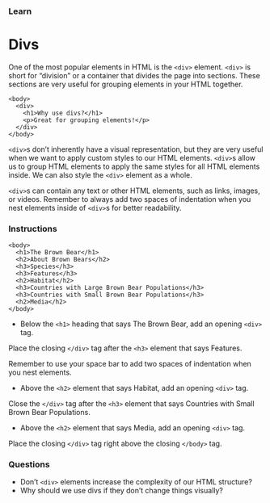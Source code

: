 ### Learn
# Divs
One of the most popular elements in HTML is the `<div>` element. `<div>` is short for “division” or a container that divides the page into sections. These sections are very useful for grouping elements in your HTML together.
```
<body>
  <div>
    <h1>Why use divs?</h1>
    <p>Great for grouping elements!</p>
  </div>
</body>

```
`<div>`s don’t inherently have a visual representation, but they are very useful when we want to apply custom styles to our HTML elements. `<div>`s allow us to group HTML elements to apply the same styles for all HTML elements inside. We can also style the `<div>` element as a whole. 

`<div>`s can contain any text or other HTML elements, such as links, images, or videos. Remember to always add two spaces of indentation when you nest elements inside of `<div>`s for better readability.

### Instructions
```
<body>
  <h1>The Brown Bear</h1>
  <h2>About Brown Bears</h2>
  <h3>Species</h3>
  <h3>Features</h3>
  <h2>Habitat</h2>
  <h3>Countries with Large Brown Bear Populations</h3>
  <h3>Countries with Small Brown Bear Populations</h3>
  <h2>Media</h2>
</body>

```
* Below the `<h1>` heading that says The Brown Bear, add an opening `<div>` tag.

Place the closing `</div>` tag after the `<h3>` element that says Features.

Remember to use your space bar to add two spaces of indentation when you nest elements.

* Above the `<h2>` element that says Habitat, add an opening `<div>` tag.

Close the `</div>` tag after the `<h3>` element that says Countries with Small Brown Bear Populations.

* Above the `<h2>` element that says Media, add an opening `<div>` tag.

Place the closing `</div>` tag right above the closing `</body>` tag.

### Questions
* Don’t `<div>` elements increase the complexity of our HTML structure?
* Why should we use divs if they don’t change things visually?